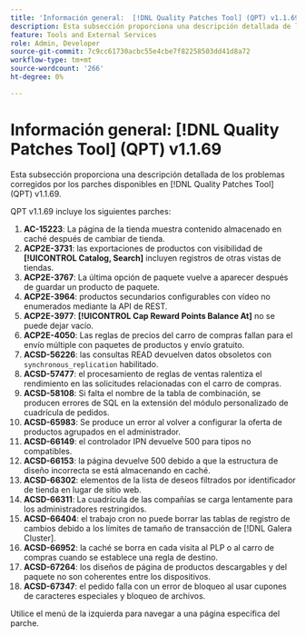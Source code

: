 ```yaml
---
title: 'Información general:  [!DNL Quality Patches Tool] (QPT) v1.1.69'
description: Esta subsección proporciona una descripción detallada de los problemas corregidos por los parches disponibles en  [!DNL Quality Patches Tool] (QPT) v1.1.69.
feature: Tools and External Services
role: Admin, Developer
source-git-commit: 7c9cc61730acbc55e4cbe7f82258503dd41d8a72
workflow-type: tm+mt
source-wordcount: '266'
ht-degree: 0%

---
```


# Información general: [!DNL Quality Patches Tool] (QPT) v1.1.69

Esta subsección proporciona una descripción detallada de los problemas corregidos por los parches disponibles en [!DNL Quality Patches Tool] (QPT) v1.1.69.

QPT v1.1.69 incluye los siguientes parches:
1. **AC-15223**: La página de la tienda muestra contenido almacenado en caché después de cambiar de tienda.
1. **ACP2E-3731**: las exportaciones de productos con visibilidad de **[!UICONTROL Catalog, Search]** incluyen registros de otras vistas de tiendas.
1. **ACP2E-3767**: La última opción de paquete vuelve a aparecer después de guardar un producto de paquete.
1. **ACP2E-3964**: productos secundarios configurables con vídeo no enumerados mediante la API de REST.
1. **ACP2E-3977**: **[!UICONTROL Cap Reward Points Balance At]** no se puede dejar vacío.
1. **ACP2E-4050**: Las reglas de precios del carro de compras fallan para el envío múltiple con paquetes de productos y envío gratuito.
1. **ACSD-56226**: las consultas READ devuelven datos obsoletos con `synchronous_replication` habilitado.
1. **ACSD-57477**: el procesamiento de reglas de ventas ralentiza el rendimiento en las solicitudes relacionadas con el carro de compras.
1. **ACSD-58108**: Si falta el nombre de la tabla de combinación, se producen errores de SQL en la extensión del módulo personalizado de cuadrícula de pedidos.
1. **ACSD-65983**: Se produce un error al volver a configurar la oferta de productos agrupados en el administrador.
1. **ACSD-66149**: el controlador IPN devuelve 500 para tipos no compatibles.
1. **ACSD-66153**: la página devuelve 500 debido a que la estructura de diseño incorrecta se está almacenando en caché.
1. **ACSD-66302**: elementos de la lista de deseos filtrados por identificador de tienda en lugar de sitio web.
1. **ACSD-66311**: La cuadrícula de las compañías se carga lentamente para los administradores restringidos.
1. **ACSD-66404**: el trabajo cron no puede borrar las tablas de registro de cambios debido a los límites de tamaño de transacción de [!DNL Galera Cluster].
1. **ACSD-66952**: la caché se borra en cada visita al PLP o al carro de compras cuando se establece una regla de destino.
1. **ACSD-67264**: los diseños de página de productos descargables y del paquete no son coherentes entre los dispositivos.
1. **ACSD-67347**: el pedido falla con un error de bloqueo al usar cupones de caracteres especiales y bloqueo de archivos.

Utilice el menú de la izquierda para navegar a una página específica del parche.
